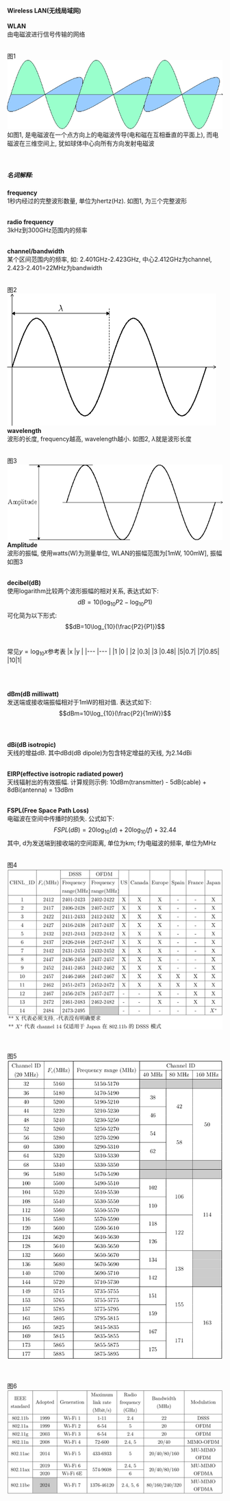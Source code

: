 #### Wireless LAN(无线局域网)
__WLAN__<br>
由电磁波进行信号传输的网络
<br>
<br>

图1<br>
![image_not_found](pic/electromagnetic.png)<br>
如图1, 是电磁波在一个点方向上的电磁波传导(电和磁在互相垂直的平面上), 而电磁波在三维空间上, 犹如球体中心向所有方向发射电磁波
<br>
<br>
<br>

##### 名词解释:
__frequency__<br>
1秒内经过的完整波形数量, 单位为hertz(Hz). 如图1, 为三个完整波形
<br>
<br>

__radio frequency__<br>
3kHz到300GHz范围内的频率
<br>
<br>

__channel/bandwidth__<br>
某个区间范围内的频率, 如: 2.401GHz-2.423GHz, 中心2.412GHz为channel, 2.423-2.401=22MHz为bandwidth
<br>
<br>

图2<br>
![image_not_found](pic/wavelength.png)<br>
__wavelength__<br>
波形的长度, frequency越高, wavelength越小. 如图2, $\lambda$就是波形长度
<br>
<br>

图3<br>
![image_not_found](pic/amplitude.png)<br>
__Amplitude__<br>
波形的振幅, 使用watts(W)为测量单位, WLAN的振幅范围为[1mW, 100mW], 振幅如图3
<br>
<br>

__decibel(dB)__<br>
使用logarithm比较两个波形振幅的相对关系, 表达式如下:
$$dB=10(\log_{10}P2-\log_{10}P1)$$
可化简为以下形式:
$$dB=10\log_{10}(\frac{P2}{P1})$$
<br>

常见$y=\log_{10}x$参考表
|x    |y     |
|---  |---   |
|1    |0     |
|2    |0.3|
|3    |0.48|
|5|0.7|
|7|0.85|
|10|1|

<br>
<br>

__dBm(dB milliwatt)__<br>
发送端或接收端振幅相对于1mW的相对值. 表达式如下:
$$dBm=10\log_{10}(\frac{P2}{1mW})$$
<br>
<br>

__dBi(dB isotropic)__<br>
天线的增益dB. 其中dBd(dB dipole)为包含特定增益的天线, 为2.14dBi
<br>
<br>

__EIRP(effective isotropic radiated power)__<br>
天线辐射出的有效振幅. 计算规则示例: 10dBm(transmitter) - 5dB(cable) + 8dBi(antenna) = 13dBm
<br>
<br>

__FSPL(Free Space Path Loss)__<br>
电磁波在空间中传播时的损失. 公式如下:
$$FSPL(dB)=20\log_{10}(d)+20\log_{10}(f)+32.44$$
其中, d为发送端到接收端的空间距离, 单位为km; f为电磁波的频率, 单位为MHz
<br>
<br>

图4<br>
![image_not_found](pic/2.4GHz.png)<br>
<br>
<br>

图5<br>
![image_not_found](pic/5GHz.png)<br>
<br>
<br>

图6<br>
![image_not_found](pic/IEEE_standard.png)<br>
<br>
<br>
